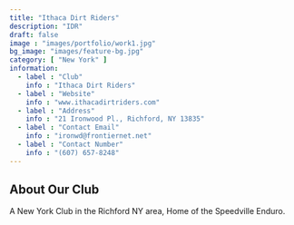 ```yaml
---
title: "Ithaca Dirt Riders"
description: "IDR"
draft: false
image : "images/portfolio/work1.jpg"
bg_image: "images/feature-bg.jpg"
category: [ "New York" ]
information:
  - label : "Club"
    info : "Ithaca Dirt Riders"
  - label : "Website"
    info : "www.ithacadirtriders.com"
  - label : "Address"
    info : "21 Ironwood Pl., Richford, NY 13835"
  - label : "Contact Email"
    info : "ironwd@frontiernet.net"
  - label : "Contact Number"
    info : "(607) 657-8248"
---
```


## About Our Club

A New York Club in the Richford NY area, Home of the Speedville Enduro.
